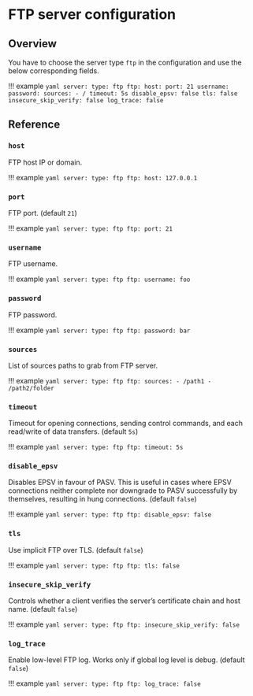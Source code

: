 # FTP server configuration

## Overview

You have to choose the server type `ftp` in the configuration and use the below corresponding fields.

!!! example
    ```yaml
    server:
      type: ftp
      ftp:
        host:
        port: 21
        username:
        password:
        sources:
          - /
        timeout: 5s
        disable_epsv: false
        tls: false
        insecure_skip_verify: false
        log_trace: false
    ```

## Reference

### `host`

FTP host IP or domain.

!!! example
    ```yaml
    server:
      type: ftp
      ftp:
        host: 127.0.0.1
    ```

### `port`

FTP port. (default `21`)

!!! example
    ```yaml
    server:
      type: ftp
      ftp:
        port: 21
    ```

### `username`

FTP username.

!!! example
    ```yaml
    server:
      type: ftp
      ftp:
        username: foo
    ```

### `password`

FTP password.

!!! example
    ```yaml
    server:
      type: ftp
      ftp:
        password: bar
    ```

### `sources`

List of sources paths to grab from FTP server.

!!! example
    ```yaml
    server:
      type: ftp
      ftp:
        sources:
          - /path1
          - /path2/folder
    ```

### `timeout`

Timeout for opening connections, sending control commands, and each read/write of data transfers. (default `5s`)

!!! example
    ```yaml
    server:
      type: ftp
      ftp:
        timeout: 5s
    ```

### `disable_epsv`

Disables EPSV in favour of PASV. This is useful in cases where EPSV connections neither complete nor downgrade to
PASV successfully by themselves, resulting in hung connections. (default `false`)

!!! example
    ```yaml
    server:
      type: ftp
      ftp:
        disable_epsv: false
    ```

### `tls`

Use implicit FTP over TLS. (default `false`)

!!! example
    ```yaml
    server:
      type: ftp
      ftp:
        tls: false
    ```

### `insecure_skip_verify`

Controls whether a client verifies the server’s certificate chain and host name. (default `false`)

!!! example
    ```yaml
    server:
      type: ftp
      ftp:
        insecure_skip_verify: false
    ```

### `log_trace`

Enable low-level FTP log. Works only if global log level is debug. (default `false`)

!!! example
    ```yaml
    server:
      type: ftp
      ftp:
        log_trace: false
    ```

